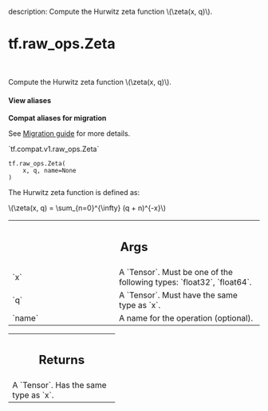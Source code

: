 description: Compute the Hurwitz zeta function \\(\zeta(x, q)\\).

<div itemscope itemtype="http://developers.google.com/ReferenceObject">
<meta itemprop="name" content="tf.raw_ops.Zeta" />
<meta itemprop="path" content="Stable" />
</div>

# tf.raw_ops.Zeta

<!-- Insert buttons and diff -->

<table class="tfo-notebook-buttons tfo-api nocontent" align="left">

</table>



Compute the Hurwitz zeta function \\(\zeta(x, q)\\).

<section class="expandable">
  <h4 class="showalways">View aliases</h4>
  <p>
<b>Compat aliases for migration</b>
<p>See
<a href="https://www.tensorflow.org/guide/migrate">Migration guide</a> for
more details.</p>
<p>`tf.compat.v1.raw_ops.Zeta`</p>
</p>
</section>

<pre class="devsite-click-to-copy prettyprint lang-py tfo-signature-link">
<code>tf.raw_ops.Zeta(
    x, q, name=None
)
</code></pre>



<!-- Placeholder for "Used in" -->

The Hurwitz zeta function is defined as:


\\(\zeta(x, q) = \sum_{n=0}^{\infty} (q + n)^{-x}\\)

<!-- Tabular view -->
 <table class="responsive fixed orange">
<colgroup><col width="214px"><col></colgroup>
<tr><th colspan="2"><h2 class="add-link">Args</h2></th></tr>

<tr>
<td>
`x`
</td>
<td>
A `Tensor`. Must be one of the following types: `float32`, `float64`.
</td>
</tr><tr>
<td>
`q`
</td>
<td>
A `Tensor`. Must have the same type as `x`.
</td>
</tr><tr>
<td>
`name`
</td>
<td>
A name for the operation (optional).
</td>
</tr>
</table>



<!-- Tabular view -->
 <table class="responsive fixed orange">
<colgroup><col width="214px"><col></colgroup>
<tr><th colspan="2"><h2 class="add-link">Returns</h2></th></tr>
<tr class="alt">
<td colspan="2">
A `Tensor`. Has the same type as `x`.
</td>
</tr>

</table>


